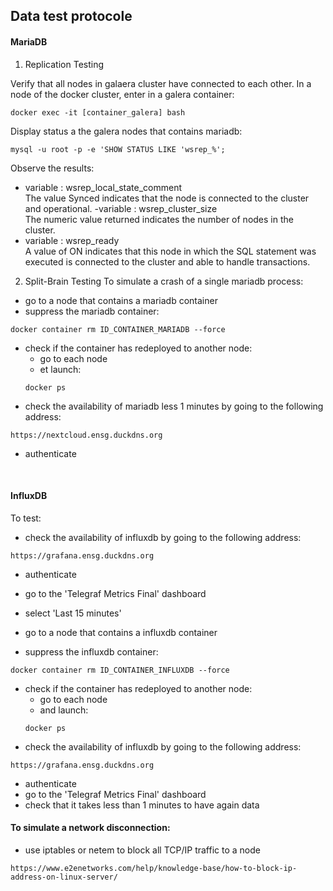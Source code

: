 
## Data test protocole

#### MariaDB

1.  Replication Testing

Verify that all nodes in galaera cluster have connected to each other. In a node of the docker cluster, enter in a galera container:
```
docker exec -it [container_galera] bash
```

Display status a the galera nodes that contains mariadb:
```
mysql -u root -p -e 'SHOW STATUS LIKE 'wsrep_%';
```

Observe the results:
- variable : wsrep_local_state_comment <br/>
The value Synced indicates that the node is connected to the cluster and operational.
-variable :  wsrep_cluster_size <br/>
The numeric value returned indicates the number of nodes in the cluster.
- variable : wsrep_ready <br/>
A value of ON indicates that this node in which the SQL statement was executed is connected to the cluster and able to handle transactions.



2. Split-Brain Testing
To simulate a crash of a single mariadb process:

- go to a node that contains a mariadb container
- suppress the mariadb container:
```
docker container rm ID_CONTAINER_MARIADB --force
```

- check if the container has redeployed to another node:
    - go to each node
    - et launch:
    ```
    docker ps
    ```
- check the availability of mariadb less 1 minutes by going to the following address:
```
https://nextcloud.ensg.duckdns.org
```
- authenticate

<br>

#### InfluxDB

To test:

- check the availability of influxdb by going to the following address:
```
https://grafana.ensg.duckdns.org
```
- authenticate
- go to the 'Telegraf Metrics Final' dashboard
- select 'Last 15 minutes'

- go to a node that contains a influxdb container
- suppress the influxdb container:
```
docker container rm ID_CONTAINER_INFLUXDB --force
```

- check if the container has redeployed to another node:
    - go to each node
    - and launch:
    ```
    docker ps
    ```
- check the availability of influxdb by going to the following address:
```
https://grafana.ensg.duckdns.org
```
- authenticate
- go to the 'Telegraf Metrics Final' dashboard
- check that it takes less than 1 minutes to have again data



#### To simulate a network disconnection:

- use iptables or netem to block all TCP/IP traffic to a node
```
https://www.e2enetworks.com/help/knowledge-base/how-to-block-ip-address-on-linux-server/
```